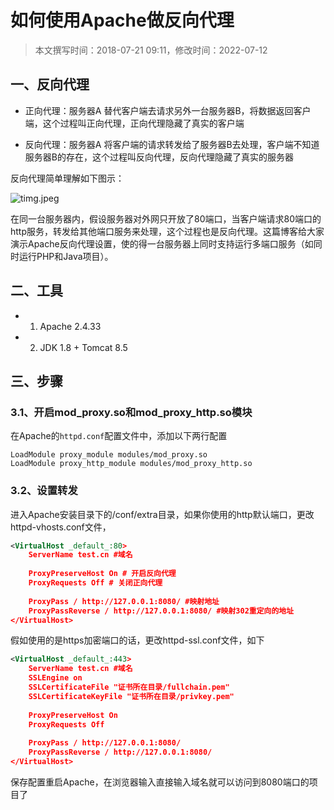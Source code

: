 # 如何使用Apache做反向代理

> 本文撰写时间：2018-07-21 09:11，修改时间：2022-07-12

## 一、反向代理

- 正向代理：服务器A 替代客户端去请求另外一台服务器B，将数据返回客户端，这个过程叫正向代理，正向代理隐藏了真实的客户端

- 反向代理：服务器A 将客户端的请求转发给了服务器B去处理，客户端不知道服务器B的存在，这个过程叫反向代理，反向代理隐藏了真实的服务器

反向代理简单理解如下图示：

![timg.jpeg][1]

在同一台服务器内，假设服务器对外网只开放了80端口，当客户端请求80端口的http服务，转发给其他端口服务来处理，这个过程也是反向代理。这篇博客给大家演示Apache反向代理设置，使的得一台服务器上同时支持运行多端口服务（如同时运行PHP和Java项目）。

## 二、工具

- 1. Apache 2.4.33

- 2. JDK 1.8 + Tomcat 8.5

## 三、步骤

### 3.1、开启mod_proxy.so和mod_proxy_http.so模块

在Apache的`httpd.conf`配置文件中，添加以下两行配置

```shell
LoadModule proxy_module modules/mod_proxy.so
LoadModule proxy_http_module modules/mod_proxy_http.so
```

### 3.2、设置转发

进入Apache安装目录下的/conf/extra目录，如果你使用的http默认端口，更改httpd-vhosts.conf文件，

```xml
<VirtualHost _default_:80>
    ServerName test.cn #域名
    
    ProxyPreserveHost On # 开启反向代理
    ProxyRequests Off # 关闭正向代理
    
    ProxyPass / http://127.0.0.1:8080/ #映射地址
    ProxyPassReverse / http://127.0.0.1:8080/ #映射302重定向的地址
</VirtualHost>
```

假如使用的是https加密端口的话，更改httpd-ssl.conf文件，如下

```xml
<VirtualHost _default_:443>
    ServerName test.cn #域名
    SSLEngine on
    SSLCertificateFile "证书所在目录/fullchain.pem"
    SSLCertificateKeyFile "证书所在目录/privkey.pem"
    
    ProxyPreserveHost On
    ProxyRequests Off
    
    ProxyPass / http://127.0.0.1:8080/
    ProxyPassReverse / http://127.0.0.1:8080/
</VirtualHost> 
```

保存配置重启Apache，在浏览器输入直接输入域名就可以访问到8080端口的项目了

  [1]: https://blog.jkdev.cn/usr/uploads/2018/07/2022731727.jpeg